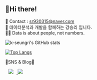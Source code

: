 <h2> 👋Hi there! </h2>

<span> 💌 Contact : sr930315@naver.com </span> <br>
<span> 🔎 데이터분석과 개발을 함께하는 강승리 입니다. </span> <br>
<span> 🙆‍♀️ Data is about people, not numbers. </span> <br>

<!--<span> 🥕 훌륭한 코드는 훌륭한 문서보다 낫다. - by.Steve McConnell, 개발자 </span>
-->

<!--
**k-seungri/k-seungri** is a ✨ _special_ ✨ repository because its `README.md` (this file) appears on your GitHub profile.

Here are some ideas to get you started:
-->

![k-seungri's GitHub stats](https://github-readme-stats.vercel.app/api?username=k-seungri&show_icons=true&theme=merko)

[![Top Langs](https://github-readme-stats.vercel.app/api/top-langs/?username=k-seungri&layout=compact&theme=merko&langs_count=4)](https://github.com/anuraghazra/github-readme-stats)


🌱SNS & Blog🌱

<a href="https://www.instagram.com/k_seungri/">
    <img 
        src="http://img.shields.io/badge/-Instagram-33333?style=flat&logo=Instagram&link=https://www.instagram.com/k_seungri/"
        style="height : auto; margin-left : 10px; margin-right : 10px;"/>
</a>

<a href="https://k-seungri.tistory.com/">
    <img src="https://img.shields.io/badge/Blog-33333?style=flat&logo=Blogger&logoColor=white"/>
</a>
<!--
- 🔭 I’m currently working on ...
- 🌱 I’m currently learning ...
- 👯 I’m looking to collaborate on ...
- 🤔 I’m looking for help with ...
- 💬 Ask me about ...
- 📫 How to reach me: ...
- 😄 Pronouns: ...
- ⚡ Fun fact: ...
-->
